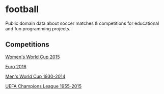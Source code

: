 # football
Public domain data about soccer matches &amp; competitions for educational and fun programming projects.

## Competitions
[Women's World Cup 2015](/fifa-womens-world-cup/2015/readme.md)

[Euro 2016](/euro/2016/readme.md)

[Men's World Cup 1930-2014](/fifa-world-cup/readme.md)

[UEFA Champions League 1955-2015](/uefa-champions-league/readme.md)
